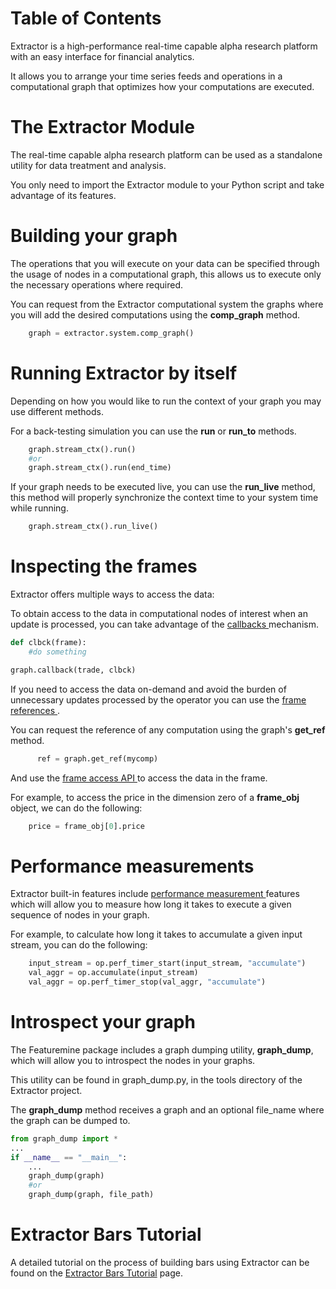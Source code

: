 # Table of Contents

<!--TOC-->

Extractor is a high-performance real-time capable alpha research
platform with an easy interface for financial analytics.

It allows you to arrange your time series feeds and operations in a
computational graph that optimizes how your computations are executed.

# The Extractor Module

  
The real-time capable alpha research platform can be used as a
standalone utility for data treatment and analysis.

You only need to import the Extractor module to your Python script and
take advantage of its features.

# Building your graph

  
The operations that you will execute on your data can be specified
through the usage of nodes in a computational graph, this allows us to
execute only the necessary operations where required.

You can request from the Extractor computational system the graphs where
you will add the desired computations using the **comp_graph** method.

``` python
    graph = extractor.system.comp_graph()
```

# Running Extractor by itself

  
Depending on how you would like to run the context of your graph you may
use different methods.

For a back-testing simulation you can use the **run** or **run_to**
methods.

``` python
    graph.stream_ctx().run()
    #or
    graph.stream_ctx().run(end_time)
```

  
If your graph needs to be executed live, you can use the **run_live**
method, this method will properly synchronize the context time to your
system time while running.

``` python
    graph.stream_ctx().run_live()
```

# Inspecting the frames

  
Extractor offers multiple ways to access the data:

To obtain access to the data in computational nodes of interest when an
update is processed, you can take advantage of the [ callbacks
](Extractor-Python-API.md#Callbacks) mechanism.

``` python
def clbck(frame):
    #do something

graph.callback(trade, clbck)
```

  
If you need to access the data on-demand and avoid the burden of
unnecessary updates processed by the operator you can use the [ frame
references ](Extractor-Python-API.md#frame-references).

You can request the reference of any computation using the graph's
**get_ref** method.

``` python
      ref = graph.get_ref(mycomp)
```

  
And use the [ frame access API
](Extractor-Python-API.md#access) to access the data in the
frame.

For example, to access the price in the dimension zero of a
**frame_obj** object, we can do the following:

``` python
    price = frame_obj[0].price
```

# Performance measurements

  
Extractor built-in features include [ performance measurement
](Extractor-Python-API.md#performance-measurement-features)
features which will allow you to measure how long it takes to execute a
given sequence of nodes in your graph.

For example, to calculate how long it takes to accumulate a given input
stream, you can do the following:

``` python
    input_stream = op.perf_timer_start(input_stream, "accumulate")
    val_aggr = op.accumulate(input_stream)
    val_aggr = op.perf_timer_stop(val_aggr, "accumulate")
```

# Introspect your graph

  
The Featuremine package includes a graph dumping utility,
**graph_dump**, which will allow you to introspect the nodes in your
graphs.

This utility can be found in graph_dump.py, in the tools directory of the Extractor project.

The **graph_dump** method receives a graph and an optional file_name
where the graph can be dumped to.

``` python
from graph_dump import *
...
if __name__ == "__main__":
    ...
    graph_dump(graph)
    #or
    graph_dump(graph, file_path)
```

# Extractor Bars Tutorial

  
A detailed tutorial on the process of building bars using Extractor can
be found on the [Extractor Bars Tutorial](Bars-Tutorial.md) page.
